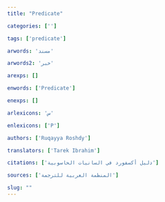 ```yaml
---
title: "Predicate"

categories: ['']

tags: ['predicate']

arwords: 'مسند'

arwords2: 'خبر'

arexps: []

enwords: ['Predicate']

enexps: []

arlexicons: 'س'

enlexicons: ['P']

authors: ['Ruqayya Roshdy']

translators: ['Tarek Ibrahim']

citations: ['دليل أكسفورد في السانيات الحاسوبية']

sources: ['المنظمة العربية للترجمة']

slug: ""
---
```

